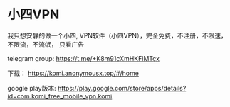 # 小四VPN
我只想安静的做一个小四, VPN软件（小四VPN），完全免费，不注册，不限速，不限流，不流氓， 只看广告

telegram group: https://t.me/+K8m91cXmHKFiMTcx

下载： https://komi.anonymousx.top/#/home

google play版本: https://play.google.com/store/apps/details?id=com.komi_free_mobile_vpn.komi
